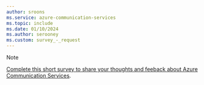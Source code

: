 ```yaml
---
author: sroons
ms.service: azure-communication-services
ms.topic: include
ms.date: 01/10/2024
ms.author: serooney
ms.custom: survey_-_request
---
```


> [!NOTE]
> [Complete this short survey to share your thoughts and feeback about Azure Communication Services](https://microsoft.qualtrics.com/jfe/form/SV_eCJB0lyWdLDxEp0).